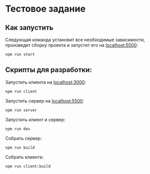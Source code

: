 # Тестовое задание

## Как запустить

Следующая команда установит все необходимые зависимости, произведет сборку проекта и запустит его на [localhost:5500](http://localhost:5500):

    npm run start

## Скрипты для разработки:

Запустить клиента на [localhost:3000](http://localhost:3000):

    npm run client

Запустить сервер на [localhost:5500](http://localhost:5500):

    npm run server

Запустить клиент и сервер:

    npm run dev

Собрать сервер:

    npm run build

Собрать клиента:

    npm run client:build
